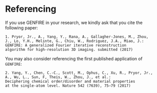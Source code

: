 # Referencing
If you use GENFIRE in your research, we kindly ask that you cite the following paper:

	1. Pryor, Jr., A., Yang, Y., Rana, A., Gallagher-Jones, M., Zhou,
	J., Lo, Y.H., Melinte, G., Chiu, W., Rodriguez, J.A., Miao, J.:
	GENFIRE: A generalized Fourier iterative reconstruction
	algorithm for high-resolution 3D imaging. submitted (2017)

You may also consider referencing the first published application of `GENFIRE`:

	2. Yang, Y., Chen, C.-C., Scott, M., Ophus, C., Xu, R., Pryor, Jr.,
	A., Wu, L., Sun, F, Theis, W., Zhou, J., et al.:
	Deciphering chemical order/disorder and material properties
	at the single-atom level. Nature 542 (7639), 75–79 (2017)
